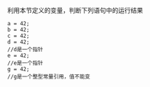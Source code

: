 利用本节定义的变量，判断下列语句中的运行结果
```
a = 42; 
b = 42; 
c = 42;
d = 42;
//d是一个指针 
e = 42;
//e是一个指针
g = 42;
//g是一个整型常量引用，值不能变
```